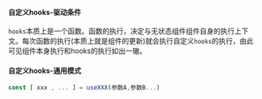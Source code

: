 #### 自定义hooks-驱动条件

`hooks`本质上是一个函数。函数的执行，决定与无状态组件组件自身的执行上下文。每次函数的执行(本质上就是组件的更新)就会执行自定义`hooks`的执行，由此可见组件本身执行和hooks的执行如出一辙。


#### 自定义hooks-通用模式
```js
const [ xxx , ... ] = useXXX(参数A,参数B...)
```

